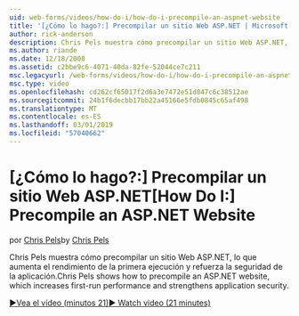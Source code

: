 ```yaml
---
uid: web-forms/videos/how-do-i/how-do-i-precompile-an-aspnet-website
title: '[¿Cómo lo hago?:] Precompilar un sitio Web ASP.NET | Microsoft Docs'
author: rick-anderson
description: Chris Pels muestra cómo precompilar un sitio Web ASP.NET, lo que aumenta el rendimiento de la primera ejecución y refuerza la seguridad de la aplicación.
ms.author: riande
ms.date: 12/18/2008
ms.assetid: c2bbe9c6-4071-40da-82fe-52044ce7c211
msc.legacyurl: /web-forms/videos/how-do-i/how-do-i-precompile-an-aspnet-website
msc.type: video
ms.openlocfilehash: cd262cf65017f2d6a3e7472e51d847c6c38512ae
ms.sourcegitcommit: 24b1f6decbb17bb22a45166e5fdb0845c65af498
ms.translationtype: MT
ms.contentlocale: es-ES
ms.lasthandoff: 03/01/2019
ms.locfileid: "57040662"
---
```

<a name="how-do-i-precompile-an-aspnet-website"></a><span data-ttu-id="fa4f6-103">[¿Cómo lo hago?:] Precompilar un sitio Web ASP.NET</span><span class="sxs-lookup"><span data-stu-id="fa4f6-103">[How Do I:] Precompile an ASP.NET Website</span></span>
====================
<span data-ttu-id="fa4f6-104">por [Chris Pels](https://twitter.com/chrispels)</span><span class="sxs-lookup"><span data-stu-id="fa4f6-104">by [Chris Pels](https://twitter.com/chrispels)</span></span>

<span data-ttu-id="fa4f6-105">Chris Pels muestra cómo precompilar un sitio Web ASP.NET, lo que aumenta el rendimiento de la primera ejecución y refuerza la seguridad de la aplicación.</span><span class="sxs-lookup"><span data-stu-id="fa4f6-105">Chris Pels shows how to precompile an ASP.NET website, which increases first-run performance and strengthens application security.</span></span>

[<span data-ttu-id="fa4f6-106">&#9654;Vea el vídeo (minutos 21)</span><span class="sxs-lookup"><span data-stu-id="fa4f6-106">&#9654; Watch video (21 minutes)</span></span>](https://channel9.msdn.com/Blogs/ASP-NET-Site-Videos/how-do-i-precompile-an-aspnet-website)

